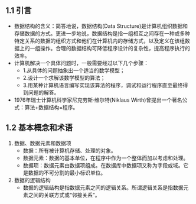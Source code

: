 ## 1.1 引言

- 数据结构的含义：简答地说，数据结构(Data Structure)是计算机组织数据和存储数据的方式。更进一步地说，数据结构是指一组相互之间存在一种或多种特定关系的数据的组织方式和他们在计算机内的存储方式，以及定义在该组数据上的一组操作。合理的数据结构可降低程序设计的复杂性，提高程序执行的效率。
- 计算机解决一个具体问题时，一般需要经过以下几个步骤：
  - 1.从具体的问题抽象出一个适当的数学模型；
  - 2.设计一个求解该数学模型的算法；
  - 3.用某种计算机语言编写实现该算法的程序，调试和运行程序直至最终得到问题的解答。
- 1976年瑞士计算机科学家尼克劳斯·维尔特(Niklaus Wirth)曾提出一个著名公式：算法+数据结构=程序。

## 1.2 基本概念和术语
1. 数据、数据元素和数据项
    - 数据：所有被计算机存储、处理的对象。
    - 数据元素：数据的基本单位，在程序中作为一个整体而加以考虑和处理。
    - 数据项：数据元素由数据项组成。在数据库中数据项又称为字段或域。它是数据的不可分割的最小标识单位。
2. 数据的逻辑结构
    - 数据的逻辑结构是指数据元素之间的逻辑关系。所谓逻辑关系是指数据元素之间的关联方式或“邻接关系”。